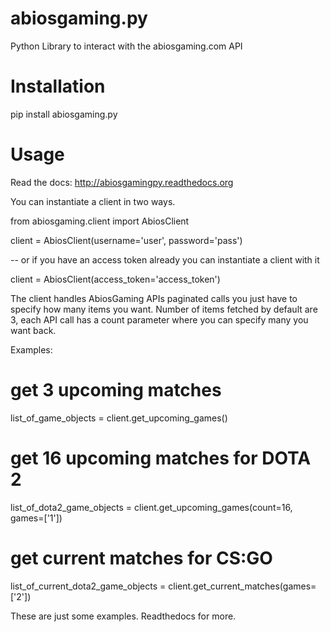 # abiosgaming.py
Python Library to interact with the abiosgaming.com API

# Installation
pip install abiosgaming.py

# Usage

Read the docs: 
http://abiosgamingpy.readthedocs.org

You can instantiate a client in two ways.

from abiosgaming.client import AbiosClient

client = AbiosClient(username='user', password='pass')

-- or if you have an access token already you can instantiate a client with it

client = AbiosClient(access_token='access_token')

The client handles AbiosGaming APIs paginated calls you just have to specify how many items you want.
Number of items fetched by default are 3, each API call has a count parameter where you can specify many you want back.

Examples:

# get 3 upcoming matches
list_of_game_objects = client.get_upcoming_games()

# get 16 upcoming matches for DOTA 2
list_of_dota2_game_objects = client.get_upcoming_games(count=16, games=['1'])

# get current matches for CS:GO
list_of_current_dota2_game_objects = client.get_current_matches(games=['2'])

These are just some examples.
Readthedocs for more.
